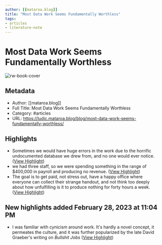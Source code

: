 ```yaml
---
author: [[mataroa.blog]]
title: "Most Data Work Seems Fundamentally Worthless"
tags: 
- articles
- literature-note
---
```

# Most Data Work Seems Fundamentally Worthless

![rw-book-cover](https://readwise-assets.s3.amazonaws.com/static/images/article1.be68295a7e40.png)

## Metadata
- Author: [[mataroa.blog]]
- Full Title: Most Data Work Seems Fundamentally Worthless
- Category: #articles
- URL: https://ludic.mataroa.blog/blog/most-data-work-seems-fundamentally-worthless/

## Highlights
- Sometimes we would have huge errors in the work due to the horrific undocumented database we drew from, and no one would ever notice. ([View Highlight](https://read.readwise.io/read/01gtcs9p5y856qt3z4yr4x2y0q))
- we had three staff, so we were spending something in the range of $400,000 in payroll and producing no revenue. ([View Highlight](https://read.readwise.io/read/01gtcsae5mmgakjeks1jj5abk5))
- The goal is to get paid, not stress out, have a happy office where everyone can collect their strange handout, and not think too deeply about how unfulfilling is it to produce nothing for forty hours a week. ([View Highlight](https://read.readwise.io/read/01gtcsdfax6pf4g2hxjtkxc1b9))
## New highlights added February 28, 2023 at 11:04 PM
- I was familiar with cynicism around work. It's hardly a novel concept, it permeates the culture, and it was further popularized by the late David Graeber's writing on *Bullshit Jobs* ([View Highlight](https://read.readwise.io/read/01gtczynsb1mmbbspybzbs3fen))
